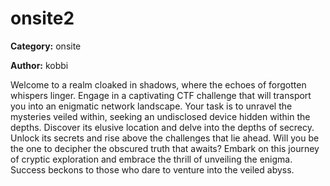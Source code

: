# onsite2
**Category:** onsite

**Author:** kobbi

Welcome to a realm cloaked in shadows, where the echoes of forgotten
whispers linger. Engage in a captivating CTF challenge that will transport
you into an enigmatic network landscape. Your task is to unravel the
mysteries veiled within, seeking an undisclosed device hidden within the
depths. Discover its elusive location and delve into the depths of secrecy.
Unlock its secrets and rise above the challenges that lie ahead. Will you
be the one to decipher the obscured truth that awaits? Embark on this
journey of cryptic exploration and embrace the thrill of unveiling the
enigma. Success beckons to those who dare to venture into the veiled abyss.
